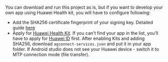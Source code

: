 You can download and run this project as is, but if you want to develop your own app using Huawei Health kit, you will have to configure following:
- Add the SHA256 certificate fingerprint of your signing key. Detailed guide [here](https://developer.huawei.com/consumer/en/codelab/HMSPreparation/index.html#3)
- Apply for [Huawei Health Kit](https://developer.huawei.com/consumer/en/doc/development/HMSCore-Guides/apply-kitservice-0000001050071707). If you can't find your app in the list, you'll have to apply for [Huawei ID](https://developer.huawei.com/consumer/en/doc/development/HMSCore-Guides/apply-id-0000001050069756) first.
After enabling Kits and adding SHA256, download `agconnect-services.json` and put it in your app folder.
If Android studio does not see your Huawei device - switch it to MTP connection mode (file transfer).